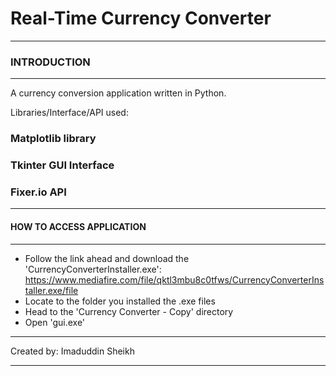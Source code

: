 # Real-Time Currency Converter
************************************************************
### INTRODUCTION
************************************************************

A currency conversion application written in Python.

Libraries/Interface/API used:
### Matplotlib library
### Tkinter GUI Interface
### Fixer.io API

************************************************************
#### HOW TO ACCESS APPLICATION
************************************************************

- Follow the link ahead and download the 'CurrencyConverterInstaller.exe':
  https://www.mediafire.com/file/qktl3mbu8c0tfws/CurrencyConverterInstaller.exe/file
- Locate to the folder you installed the .exe files
- Head to the 'Currency Converter - Copy' directory
- Open 'gui.exe'
  
************************************************************
Created by: Imaduddin Sheikh
************************************************************
